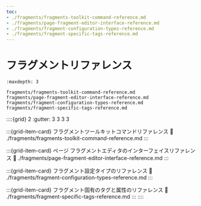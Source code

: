 ```yaml
---
toc:
- ./fragments/fragments-toolkit-command-reference.md
- ./fragments/page-fragment-editor-interface-reference.md
- ./fragments/fragment-configuration-types-reference.md
- ./fragments/fragment-specific-tags-reference.md
---
```

# フラグメントリファレンス

```{toctree}
:maxdepth: 3

fragments/fragments-toolkit-command-reference.md
fragments/page-fragment-editor-interface-reference.md
fragments/fragment-configuration-types-reference.md
fragments/fragment-specific-tags-reference.md
```

::::{grid} 2
:gutter: 3 3 3 3

:::{grid-item-card} フラグメントツールキットコマンドリファレンス
:link: ./fragments/fragments-toolkit-command-reference.md
:::

:::{grid-item-card} ページ フラグメントエディタのインターフェイスリファレンス
:link: ./fragments/page-fragment-editor-interface-reference.md
:::

:::{grid-item-card} フラグメント設定タイプのリファレンス
:link: ./fragments/fragment-configuration-types-reference.md
:::

:::{grid-item-card} フラグメント固有のタグと属性のリファレンス
:link: ./fragments/fragment-specific-tags-reference.md
:::
::::
